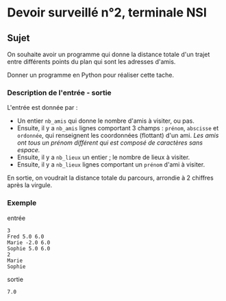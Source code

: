 # Devoir surveillé n°2, terminale NSI

## Sujet

On souhaite avoir un programme qui donne la distance totale d'un trajet entre différents points du plan qui sont les adresses d'amis.

Donner un programme en Python pour réaliser cette tache.

### Description de l'entrée - sortie

L'entrée est donnée par :
* Un entier `nb_amis` qui donne le nombre d'amis à visiter, ou pas.
* Ensuite, il y a `nb_amis` lignes comportant 3 champs : `prénom`, `abscisse` et `ordonnée`, qui renseignent les coordonnées (flottant) d'un ami. *Les amis ont tous un prénom différent qui est composé de caractères sans espace.*
* Ensuite, il y a `nb_lieux` un entier ; le nombre de lieux à visiter.
* Ensuite, il y a `nb_lieux` lignes comportant un `prénom` d'ami à visiter.

En sortie, on voudrait la distance totale du parcours, arrondie à 2 chiffres après la virgule.

### Exemple

entrée

    3
    Fred 5.0 6.0
    Marie -2.0 6.0
    Sophie 5.0 6.0
    2
    Marie
    Sophie

sortie

    7.0